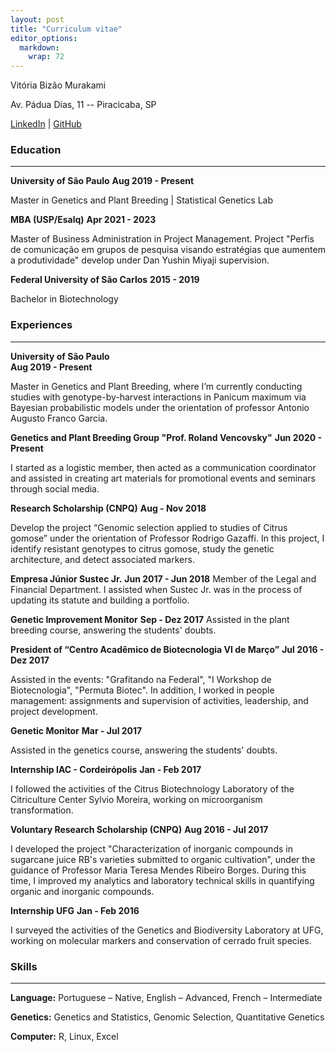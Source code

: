 ```yaml
---
layout: post
title: "Curriculum vitae"
editor_options: 
  markdown: 
    wrap: 72
---
```


Vitória Bizão Murakami

Av. Pádua Dias, 11 -- Piracicaba, SP

[LinkedIn](https://www.linkedin.com/in/vitoriabizao/) \|
[GitHub](https://github.com/VitoriaBizao)

### Education

------------------------------------------------------------------------

**University of São Paulo**                       **Aug 2019 - Present**

Master in Genetics and Plant Breeding \| Statistical Genetics Lab

**MBA (USP/Esalq)**                                  **Apr 2021 - 2023**

Master of Business Administration in Project Management. 
Project "Perfis de comunicação em grupos de pesquisa visando estratégias que aumentem a
produtividade" develop under Dan Yushin Miyaji supervision.

**Federal University of São Carlos**                     **2015 - 2019**

Bachelor in Biotechnology


### Experiences
------------------------------------------------------------------------
**University of São Paulo** <br> **Aug 2019 - Present**

Master in Genetics and Plant Breeding, where I’m currently conducting studies with genotype-by-harvest interactions in Panicum maximum via Bayesian probabilistic models under the orientation of professor Antonio Augusto Franco Garcia.


**Genetics and Plant Breeding Group "Prof. Roland Vencovsky"**  **Jun 2020 - Present**

I started as a logistic member, then acted as a communication coordinator and assisted in creating art materials for promotional events and seminars through social media.

**Research Scholarship (CNPQ)**  **Aug - Nov 2018**

Develop the project “Genomic selection applied to studies of Citrus gomose” under the orientation of Professor Rodrigo Gazaffi. In this project, I identify resistant genotypes to citrus gomose, study the genetic architecture, and detect associated markers.

**Empresa Júnior Sustec Jr.**  **Jun 2017 - Jun 2018**
Member of the Legal and Financial Department. I assisted when Sustec Jr. was in the process of updating its statute and building a portfolio.

**Genetic Improvement Monitor**					                 **Sep - Dez 2017**
Assisted in the plant breeding course, answering the students' doubts.

**President of “Centro Acadêmico de Biotecnologia VI de Março”**        **Jul 2016 - Dez 2017**

Assisted in the events: "Grafitando na Federal", "I Workshop de Biotecnologia", "Permuta Biotec". In addition, I worked in people management: assignments and supervision of activities, leadership, and project development.

**Genetic Monitor**   	          						                 **Mar - Jul 2017**

Assisted in the genetics course, answering the students' doubts.

**Internship IAC - Cordeirópolis**						     **Jan - Feb 2017**

I followed the activities of the Citrus Biotechnology Laboratory of the Citriculture Center Sylvio Moreira, working on microorganism transformation.

**Voluntary Research Scholarship (CNPQ)**		     		        **Aug 2016 - Jul 2017**

I developed the project "Characterization of inorganic compounds in sugarcane juice RB's varieties submitted to organic cultivation", under the guidance of Professor Maria Teresa Mendes Ribeiro Borges. During this time, I improved my analytics and laboratory technical skills in quantifying organic and inorganic compounds.

**Internship UFG**								     **Jan - Feb 2016**

I surveyed the activities of the Genetics and Biodiversity Laboratory at UFG, working on molecular markers and conservation of cerrado fruit species.


### Skills
------------------------------------------------------------------------

**Language:** Portuguese – Native, English – Advanced, French – Intermediate

**Genetics:** Genetics and Statistics, Genomic Selection, Quantitative Genetics

**Computer:** R, Linux, Excel


